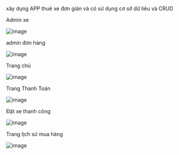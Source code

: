 xây dụng APP thuê xe đơn giản và có sử dụng cơ sở dữ liêu và CRUD 

Admin xe

![image](https://github.com/user-attachments/assets/ae66ddbc-8be9-4166-9fdd-d1baf7107dcb)

admin đơn hàng

![image](https://github.com/user-attachments/assets/180017a6-e0d3-4613-b647-13caba96d86a)

Trang chủ

![image](https://github.com/user-attachments/assets/1581a181-0031-4c05-81b0-30735533cc02)

Trang Thanh Toán

![image](https://github.com/user-attachments/assets/413da3a0-df47-426d-b0ec-e322202724b5)

Đặt xe thanh công 

![image](https://github.com/user-attachments/assets/2f5618ed-c79d-46ed-b755-70f6164a65ed)

Trang lịch sử mua hàng

![image](https://github.com/user-attachments/assets/b814b8e0-f6ea-4a5b-a725-ecf7c075e47d)


